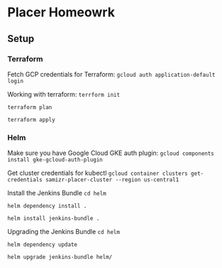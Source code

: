 # Placer Homeowrk
## Setup
### Terraform

Fetch GCP credentials for Terraform:
`gcloud auth application-default login`

Working with terraform:
`terrform init`

`terraform plan`

`terraform apply`

### Helm 

Make sure you have Google Cloud GKE auth plugin:
`gcloud components install gke-gcloud-auth-plugin`

Get cluster credentials for kubectl
`gcloud container clusters get-credentials samizr-placer-cluster --region us-central1`

Install the Jenkins Bundle
`cd helm`

`helm dependency install .`

`helm install jenkins-bundle .`

Upgrading the Jenkins Bundle
`cd helm`

`helm dependency update`

`helm upgrade jenkins-bundle helm/`